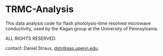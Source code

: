 # TRMC-Analysis

This data analysis code for flash photolysis-time resolved microwave conductivity, used by the Kagan group at the University of Pennsylvania.

ALL RIGHTS RESERVED.

contact: Daniel Straus, dstr@sas.upenn.edu.